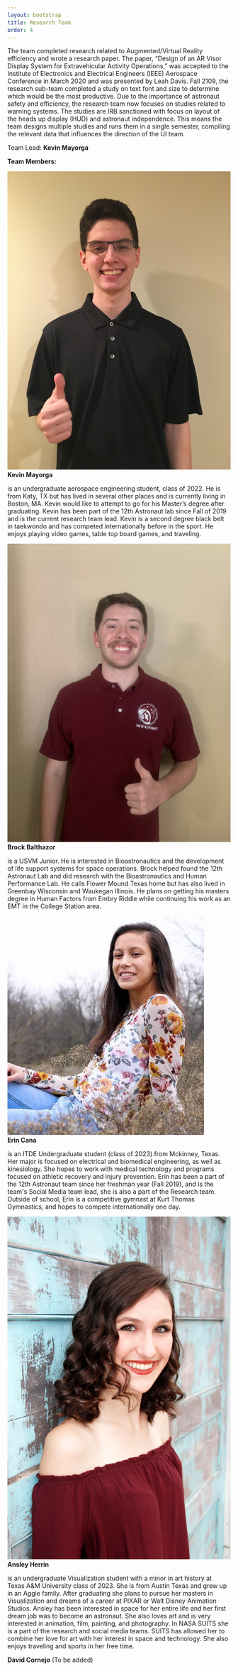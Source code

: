 ```yaml
---
layout: bootstrap
title: Research Team
order: 4
---
```


The team completed research related to Augmented/Virtual Reality efficiency and wrote a research paper. The paper, “Design of an AR Visor Display System for Extravehicular Activity Operations,” was accepted to the Institute of Electronics and Electrical Engineers (IEEE) Aerospace Conference in March 2020 and was presented by Leah Davis. Fall 2109, the research sub-team completed a study on text font and size to determine which would be the most productive. Due to the importance of astronaut safety and efficiency, the research team now focuses on studies related to warning systems. The studies are IRB sanctioned with focus on layout of the heads up display (HUD) and astronaut independence. This means the team designs multiple studies and runs them in a single semester, compiling the relevant data that influences the direction of the UI team.


Team Lead: **Kevin Mayorga**

**Team Members:**

<div class="container">
    <div class="row">
        <div class="col-md-3 col-sm-6 col-xs-12">
            <div class="thumbnail">
            <img src="assets/images/KevinMayorga.JPG" alt="Kevin" />
                <div class="caption">
                    <div class="autoShowHide">
                        <strong>Kevin Mayorga</strong>
                        <p>is an undergraduate aerospace engineering student, class of 2022. He is from Katy, TX but has lived in several other places and is currently living in Boston, MA. Kevin would like to attempt to go for his Master’s degree after graduating. Kevin has been part of the 12th Astronaut lab since Fall of 2019 and is the current research team lead. Kevin is a second degree black belt in taekwondo and has competed internationally before in the sport. He enjoys playing video games, table top board games, and traveling.</p>
                    </div>
            </div>
            </div>
        </div>
        <div class="col-md-3 col-sm-6 col-xs-12">
            <div class="thumbnail">
            <img src="assets/images/BrockBalthazor.jpg" alt="Brock" />
                <div class="caption">
                    <div class="autoShowHide">
                        <strong>Brock Balthazor</strong>
                        <p>is a USVM Junior. He is interested in Bioastronautics and the development of life support systems for space operations. Brock helped found the 12th Astronaut Lab and did research with the Bioastronautics and Human Performance Lab. He calls Flower Mound Texas home but has also lived in Greenbay Wisconsin and Waukegan Illinois. He plans on getting his masters degree in Human Factors from Embry Riddle while continuing his work as an EMT in the College Station area.</p>
                </div>
            </div>
            </div>
        </div>
        <div class="col-md-3 col-sm-6 col-xs-12">
            <div class="thumbnail">
            <img src="assets/images/erin_picture.png" alt="Erin" />
                <div class="caption">
                    <div class="autoShowHide">
                        <strong>Erin Cana</strong>
                        <p>is an ITDE Undergraduate student (class of 2023) from Mckinney, Texas. Her major is focused on electrical and biomedical engineering, as well as kinesiology. She hopes to work with medical technology and programs focused on athletic recovery and injury prevention. Erin has been a part of the 12th Astronaut team since her freshman year (Fall 2019), and is the team's Social Media team lead, she is also a part of the Research team. Outside of school, Erin is a competitive gymnast at Kurt Thomas Gymnastics, and hopes to compete internationally one day.</p>
                    </div>
            </div>
            </div>
        </div>
        <div class="col-md-3 col-sm-6 col-xs-12">
        <div class="thumbnail">
            <img src="assets/images/AnsleyHerrin.jpg" alt="Ansley" />
                <div class="caption">
                    <div class="autoShowHide">
                    <strong>Ansley Herrin</strong>
                        <p>is an undergraduate Visualization student with a minor in art history at Texas A&M University class of 2023. She is from Austin Texas and grew up in an Aggie family. After graduating she plans to pursue her masters in Visualization and dreams of a career at PIXAR or Walt Disney Animation Studios. Ansley has been interested in space for her entire life and her first dream job was to become an astronaut. She also loves art and is very interested in animation, film, painting, and photography. In NASA SUITS she is a part of the research and social media teams. SUITS has allowed her to combine her love for art with her interest in space and technology. She also enjoys traveling  and sports in her free time. </p>
                    </div>
                </div>
            </div>
        </div>
    </div>
</div>

**David Cornejo** (To be added)